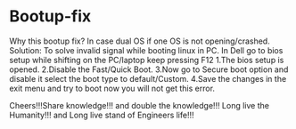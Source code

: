 # Bootup-fix 
  Why this bootup fix?
In case dual OS if one OS is not opening/crashed.
  Solution:
To solve invalid signal while booting linux in PC. 
In Dell go to bios setup while shifting on the PC/laptop keep pressing F12
  1.The bios setup is opened.
  2.Disable the Fast/Quick Boot.
  3.Now go to Secure boot option and disable it select the boot type to default/Custom.
  4.Save the changes in the exit menu and try to boot now you will not get this error.
  
  Cheers!!!Share knowledge!!! and double the knowledge!!!
  Long live the Humanity!!! and Long live stand of Engineers life!!!
